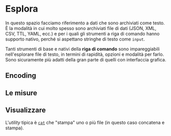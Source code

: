 # Esplora

In questo spazio facciamo riferimento a dati che sono archiviati come testo. È la modalità in cui molto spesso sono archiviati file di dati (JSON, XML, CSV, TTL, YAML, ecc.) e per i quali gli strumenti a riga di comando hanno supporto nativo, perché si aspettano stringhe di testo come `input`.

Tanti strumenti di base e nativi della **riga di comando** sono impareggiabili nell'esplorare file di testo, in termini di rapidità, opzioni e modalità per farlo.<br>
Sono sicuramente più adatti della gran parte di quelli con interfaccia grafica.

## Encoding

## Le misure

## Visualizzare

L'*utility* tipica è [`cat`](https://tldr.ostera.io/cat) che "stampa" uno o più file (in questo caso concatena e stampa).

